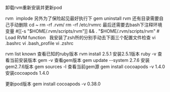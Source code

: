 
卸载rvm重新安装并更新pod

rvm  implode
另外为了保险起见最好执行下
gem uninstall rvm
还有目录需要自己手动删除
cd ~
rm -rf .rvm/ 
rm -rf /etc/rvmrc
最后还需要去bash下注释环境变量
 #[[-s "$HOME/.rvm/scripts/rvm"]] && . "$HOME/.rvm/scripts/rvm" # Load RVM function
  
我安装了zsh所的分别手动去下面三个配置文件检查
vi .bashrc
vi .bash_profile
vi .zshrc
 
rvm list known 查看已知的ruby版本
rvm install 2.5.1 安装2.5.1版本
ruby -v  查看当前安装版本
gem -v   查看gem版本
gem update --system 2.7.6 安装gem2.7.6版本
gem sources -l 查看当前gem源
gem install cocoapods -v 1.4.0 安装cocoapods 1.4.0

更新pod版本
gem install cocoapods -v 0.38.0 
 
 



